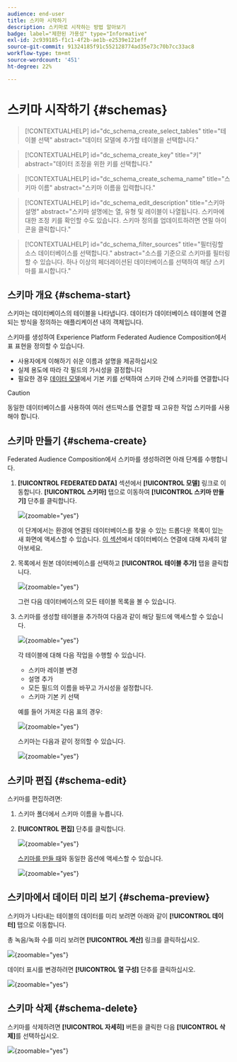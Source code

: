```yaml
---
audience: end-user
title: 스키마 시작하기
description: 스키마로 시작하는 방법 알아보기
badge: label="제한된 가용성" type="Informative"
exl-id: 2c939185-f1c1-4f2b-ae1b-e2539e121eff
source-git-commit: 91324185f91c552128774ad35e73c70b7cc33ac8
workflow-type: tm+mt
source-wordcount: '451'
ht-degree: 22%

---
```


# 스키마 시작하기 {#schemas}

>[!CONTEXTUALHELP]
>id="dc_schema_create_select_tables"
>title="테이블 선택"
>abstract="데이터 모델에 추가할 테이블을 선택합니다."

>[!CONTEXTUALHELP]
>id="dc_schema_create_key"
>title="키"
>abstract="데이터 조정을 위한 키를 선택합니다."

>[!CONTEXTUALHELP]
>id="dc_schema_create_schema_name"
>title="스키마 이름"
>abstract="스키마 이름을 입력합니다."


>[!CONTEXTUALHELP]
>id="dc_schema_edit_description"
>title="스키마 설명"
>abstract="스키마 설명에는 열, 유형 및 레이블이 나열됩니다. 스키마에 대한 조정 키를 확인할 수도 있습니다. 스키마 정의를 업데이트하려면 연필 아이콘을 클릭합니다."

>[!CONTEXTUALHELP]
>id="dc_schema_filter_sources"
>title="필터링할 소스 데이터베이스를 선택합니다."
>abstract="소스를 기준으로 스키마를 필터링할 수 있습니다. 하나 이상의 페더레이션된 데이터베이스를 선택하여 해당 스키마를 표시합니다."

## 스키마 개요 {#schema-start}

스키마는 데이터베이스의 테이블을 나타냅니다. 데이터가 데이터베이스 테이블에 연결되는 방식을 정의하는 애플리케이션 내의 객체입니다.

스키마를 생성하여 Experience Platform Federated Audience Composition에서 표 표현을 정의할 수 있습니다.

* 사용자에게 이해하기 쉬운 이름과 설명을 제공하십시오
* 실제 용도에 따라 각 필드의 가시성을 결정합니다
* 필요한 경우 [데이터 모델](../data-management/gs-models.md#data-model-start)에서 기본 키를 선택하여 스키마 간에 스키마를 연결합니다

>[!CAUTION]
>
>동일한 데이터베이스를 사용하여 여러 샌드박스를 연결할 때 고유한 작업 스키마를 사용해야 합니다.
>

## 스키마 만들기 {#schema-create}

Federated Audience Composition에서 스키마를 생성하려면 아래 단계를 수행합니다.

1. **[!UICONTROL FEDERATED DATA]** 섹션에서 **[!UICONTROL 모델]** 링크로 이동합니다. **[!UICONTROL 스키마]** 탭으로 이동하여 **[!UICONTROL 스키마 만들기]** 단추를 클릭합니다.

   ![](assets/schema_create.png){zoomable="yes"}

   이 단계에서는 환경에 연결된 데이터베이스를 찾을 수 있는 드롭다운 목록이 있는 새 화면에 액세스할 수 있습니다. [이 섹션](../connections/connections.md#connections-fdb)에서 데이터베이스 연결에 대해 자세히 알아보세요.

1. 목록에서 원본 데이터베이스를 선택하고 **[!UICONTROL 테이블 추가]** 탭을 클릭합니다.

   ![](assets/schema_tables.png){zoomable="yes"}

   그런 다음 데이터베이스의 모든 테이블 목록을 볼 수 있습니다.

1. 스키마를 생성할 테이블을 추가하여 다음과 같이 해당 필드에 액세스할 수 있습니다.

   ![](assets/schema_fields.png){zoomable="yes"}

   각 테이블에 대해 다음 작업을 수행할 수 있습니다.

   * 스키마 레이블 변경
   * 설명 추가
   * 모든 필드의 이름을 바꾸고 가시성을 설정합니다.
   * 스키마 기본 키 선택

   예를 들어 가져온 다음 표의 경우:

   ![](assets/schema_lumaorder.png){zoomable="yes"}

   스키마는 다음과 같이 정의할 수 있습니다.

   ![](assets/schema_lumaorders.png){zoomable="yes"}

## 스키마 편집 {#schema-edit}

스키마를 편집하려면:

1. 스키마 폴더에서 스키마 이름을 누릅니다.

1. **[!UICONTROL 편집]** 단추를 클릭합니다.

   ![](assets/schema_edit.png){zoomable="yes"}

   [스키마를 만들 때](#schema-create)와 동일한 옵션에 액세스할 수 있습니다.

   ![](assets/schema_edit_orders.png){zoomable="yes"}

## 스키마에서 데이터 미리 보기 {#schema-preview}

스키마가 나타내는 테이블의 데이터를 미리 보려면 아래와 같이 **[!UICONTROL 데이터]** 탭으로 이동합니다.

총 녹음/녹화 수를 미리 보려면 **[!UICONTROL 계산]** 링크를 클릭하십시오.

![](assets/schema_data.png){zoomable="yes"}

데이터 표시를 변경하려면 **[!UICONTROL 열 구성]** 단추를 클릭하십시오.

![](assets/schema_columns.png){zoomable="yes"}

## 스키마 삭제 {#schema-delete}

스키마를 삭제하려면 **[!UICONTROL 자세히]** 버튼을 클릭한 다음 **[!UICONTROL 삭제]**&#x200B;를 선택하십시오.

![](assets/schema_delete.png){zoomable="yes"}
